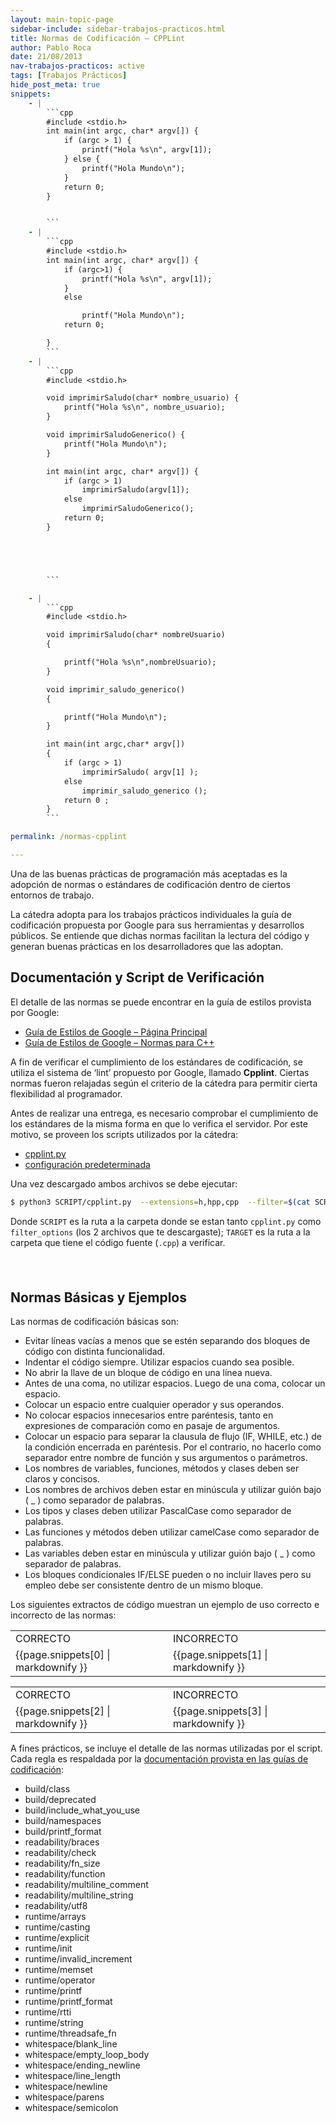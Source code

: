 ```yaml
---
layout: main-topic-page
sidebar-include: sidebar-trabajos-practicos.html
title: Normas de Codificación – CPPLint
author: Pablo Roca
date: 21/08/2013
nav-trabajos-practicos: active
tags: [Trabajos Prácticos]
hide_post_meta: true
snippets:
    - |
        ```cpp
        #include <stdio.h>
        int main(int argc, char* argv[]) {
            if (argc > 1) {
                printf("Hola %s\n", argv[1]);
            } else {
                printf("Hola Mundo\n");
            }
            return 0;
        }


        ```
    - |
        ```cpp
        #include <stdio.h>
        int main(int argc, char* argv[]) {
            if (argc>1) {
                printf("Hola %s\n", argv[1]);
            }
            else

                printf("Hola Mundo\n");
            return 0;

        }
        ```
    - |
        ```cpp
        #include <stdio.h>

        void imprimirSaludo(char* nombre_usuario) {
            printf("Hola %s\n", nombre_usuario);
        }

        void imprimirSaludoGenerico() {
            printf("Hola Mundo\n");
        }

        int main(int argc, char* argv[]) {
            if (argc > 1)
                imprimirSaludo(argv[1]);
            else
                imprimirSaludoGenerico();
            return 0;
        }





        ```

    - |
        ```cpp
        #include <stdio.h>

        void imprimirSaludo(char* nombreUsuario)
        {

            printf("Hola %s\n",nombreUsuario);
        }

        void imprimir_saludo_generico()
        {

            printf("Hola Mundo\n");
        }

        int main(int argc,char* argv[])
        {
            if (argc > 1)
                imprimirSaludo( argv[1] );
            else
                imprimir_saludo_generico ();
            return 0 ;
        }
        ```

permalink: /normas-cpplint

---
```


Una de las buenas prácticas de programación más aceptadas es la adopción de normas o estándares de codificación dentro de ciertos entornos de trabajo.

La cátedra adopta para los trabajos prácticos individuales la guía de codificación propuesta por Google para sus herramientas y desarrollos públicos. Se entiende que dichas normas facilitan la lectura del código y generan buenas prácticas en los desarrolladores que las adoptan.

## Documentación y Script de Verificación

El detalle de las normas se puede encontrar en la guía de estilos provista por Google:

<ul>
<li><a href="https://code.google.com/p/google-styleguide/">Guía de Estilos de Google – Página Principal</a></li>
<li><a href="https://google.github.io/styleguide/cppguide.html">Guía de Estilos de Google – Normas para C++</a></li>
</ul>

A fin de verificar el cumplimiento de los estándares de codificación, se utiliza el sistema de ‘lint’ propuesto por Google, llamado <strong>Cpplint</strong>. Ciertas normas fueron relajadas según el criterio de la cátedra para permitir cierta flexibilidad al programador.

Antes de realizar una entrega, es necesario comprobar el cumplimiento de los
estándares de la misma forma en que lo verifica el servidor.
Por este motivo, se proveen los scripts utilizados por la cátedra:

<ul>
<li><a href="{{ site.sercom_url }}course/2023c1/$common/cpplint.py">cpplint.py</a></li>
<li><a href="{{ site.sercom_url }}course/2023c1/$common/filter_options">configuración predeterminada</a></li>
</ul>

Una vez descargado ambos archivos se debe ejecutar:

```bash
$ python3 SCRIPT/cpplint.py  --extensions=h,hpp,cpp  --filter=$(cat SCRIPT/filter_options) $(find TARGET -regextype posix-egrep -regex '.*\.(h|hpp|cpp)')
```

Donde `SCRIPT` es la ruta a la carpeta donde se estan tanto `cpplint.py`
como `filter_options` (los 2 archivos que te descargaste); `TARGET`
es la ruta a la carpeta que tiene el código fuente (`.cpp`) a verificar.



<div><span style="line-height: 24px;"><br>
</span></div>

## Normas Básicas y Ejemplos

Las normas de codificación básicas son:

<ul>
<li>Evitar líneas vacías a menos que se estén separando dos bloques de código con distinta funcionalidad.</li>
<li>Indentar el código siempre. Utilizar espacios cuando sea posible.</li>
<li>No abrir la llave de un bloque de código en una línea nueva.</li>
<li>Antes de una coma, no utilizar espacios. Luego de una coma, colocar un espacio.</li>
<li>Colocar un espacio entre cualquier operador y sus operandos.</li>
<li>No colocar espacios innecesarios entre paréntesis, tanto en expresiones de comparación como en pasaje de argumentos.</li>
<li>Colocar un espacio para separar la clausula de flujo (IF, WHILE, etc.) de la condición encerrada en paréntesis. Por el contrario, no hacerlo como separador entre nombre de función y sus argumentos o parámetros.</li>
<li>Los nombres de variables, funciones, métodos y clases deben ser claros y concisos.</li>
<li>Los nombres de archivos deben estar en minúscula y utilizar guión bajo ( _ ) como separador de palabras.</li>
<li>Los tipos y clases deben utilizar PascalCase como separador de palabras.</li>
<li>Las funciones y métodos deben utilizar camelCase como separador de palabras.</li>
<li>Las variables deben estar en minúscula y utilizar guión bajo ( _ ) como separador de palabras.</li>
<li>Los bloques condicionales IF/ELSE pueden o no incluir llaves pero su empleo debe ser consistente dentro de un mismo bloque.</li>
</ul>

Los siguientes extractos de código muestran un ejemplo de uso correcto e incorrecto de las normas:

<table>
<tbody>
<tr>
<td>CORRECTO</td>
<td>INCORRECTO</td>
</tr>
<tr>
<td>
{{page.snippets[0] | markdownify }}
</td>
<td>
{{page.snippets[1] | markdownify }}
</td>
</tr>
</tbody>
</table>

<table>
<tbody>
<tr>
<td>CORRECTO</td>
<td>INCORRECTO</td>
</tr>
<tr>
<td>
{{page.snippets[2] | markdownify }}
</td>
<td>
{{page.snippets[3] | markdownify }}
</td>
</tr>
</tbody>
</table>

A fines prácticos, se incluye el detalle de las normas utilizadas por el script. Cada regla es respaldada por la <a href="https://google.github.io/styleguide/cppguide.html">documentación provista en las guías de codificación</a>:

<ul>
<li>build/class</li>
<li>build/deprecated</li>
<li>build/include_what_you_use</li>
<li>build/namespaces</li>
<li>build/printf_format</li>
<li>readability/braces</li>
<li>readability/check</li>
<li>readability/fn_size</li>
<li>readability/function</li>
<li>readability/multiline_comment</li>
<li>readability/multiline_string</li>
<li>readability/utf8</li>
<li>runtime/arrays</li>
<li>runtime/casting</li>
<li>runtime/explicit</li>
<li>runtime/init</li>
<li>runtime/invalid_increment</li>
<li>runtime/memset</li>
<li>runtime/operator</li>
<li>runtime/printf</li>
<li>runtime/printf_format</li>
<li>runtime/rtti</li>
<li>runtime/string</li>
<li>runtime/threadsafe_fn</li>
<li>whitespace/blank_line</li>
<li>whitespace/empty_loop_body</li>
<li>whitespace/ending_newline</li>
<li>whitespace/line_length</li>
<li>whitespace/newline</li>
<li>whitespace/parens</li>
<li>whitespace/semicolon</li>
</ul>
